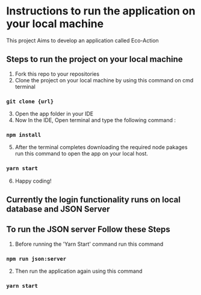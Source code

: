 # Instructions to run the application on your local machine

This project Aims to develop an application called Eco-Action

## Steps to run the project on your local machine

1. Fork this repo to your repositories
2. Clone the project on your local machine by using this command on cmd terminal
### `git clone {url}`
3. Open the app folder in your IDE
4. Now In the IDE, Open terminal and type the following command :
### `npm install`
5. After the terminal completes downloading the required node pakages run this command to open the app on your local host.
### `yarn start`
6. Happy coding! 

## Currently the login functionality runs on local database and JSON Server
## To run the JSON server Follow these Steps

1. Before running the 'Yarn Start' command run this command
### `npm run json:server`
2. Then run the application again using this command
### `yarn start`
